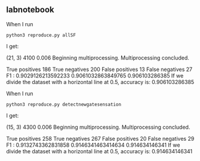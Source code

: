 labnotebook
-----------

When I run

    python3 reproduce.py allSF

I get:

(21, 3)
4100 0.006
Beginning multiprocessing.
Multiprocessing concluded.

True positives 186
True negatives 200
False positives 13
False negatives 27
F1 : 0.9029126213592233
0.9061032863849765 0.906103286385
If we divide the dataset with a horizontal line at 0.5, accuracy is:  0.906103286385

When I run

    python3 reproduce.py detectnewgatesensation

I get:

(15, 3)
4300 0.006
Beginning multiprocessing.
Multiprocessing concluded.

True positives 258
True negatives 267
False positives 20
False negatives 29
F1 : 0.9132743362831858
0.9146341463414634 0.914634146341
If we divide the dataset with a horizontal line at 0.5, accuracy is:  0.914634146341
